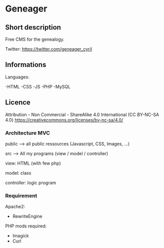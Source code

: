 # Geneager
## Short description
Free CMS for the genealogy.

Twitter: https://twitter.com/geneager_cyril

## Informations
Languages:

-HTML
-CSS
-JS
-PHP
-MySQL

## Licence
Attribution - Non Commercial - ShareAlike 4.0 International (CC BY-NC-SA 4.0)
https://creativecommons.org/licenses/by-nc-sa/4.0/

### Architecture MVC
public --> all public ressources (Javascript, CSS, Images, ...)

src --> All my programs (view / model / controller)

view: HTML (with few php)

model: class

controller: logic program

### Requirement
Apache2:
- RewriteEngine

PHP mods required: 
- Imagick
- Curl
